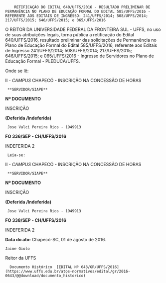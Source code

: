         RETIFICAÇÃO DO EDITAL 640/UFFS/2016 - RESULTADO PRELIMINAR DE PERMANÊNCIA NO PLANO DE EDUCAÇÃO FORMAL DO EDITAL 585/UFFS/2016 - REFERENTE AOS EDITAIS DE INGRESSO: 241/UFFS/2014; 508/UFFS/2014; 217/UFFS/2015; 646/UFFS/2015; e 065/UFFS/2016  

O REITOR DA UNIVERSIDADE FEDERAL DA FRONTEIRA SUL - UFFS, no uso de suas atribuições legais, torna pública a retificação do Edital 640/UFFS/2016, resultado preliminar das solicitações de Permanência no Plano de Educação Formal do Edital 585/UFFS/2016, referente aos Editais de Ingresso 241/UFFS/2014; 508/UFFS/2014; 217/UFFS/2015; 646/UFFS/2015; e 065/UFFS/2016 - Ingresso de Servidores no Plano de Educação Formal - PLEDUCA/UFFS.

 Onde se lê:

 II - *CAMPUS* CHAPECÓ - INSCRIÇÃO NA CONCESSÃO DE HORAS

     **SERVIDOR/SIAPE**

   **Nº DOCUMENTO**

   INSCRIÇÃO

 **(Deferida /Indeferida)**

     Jose Valci Pereira Rios - 1949913

   **FO 336/SEP - CH/UFFS/2016**

   INDEFERIDA 2

     Leia-se:

 II - *CAMPUS* CHAPECÓ - INSCRIÇÃO NA CONCESSÃO DE HORAS

     **SERVIDOR/SIAPE**

   **Nº DOCUMENTO**

   INSCRIÇÃO

 **(Deferida /Indeferida)**

     Jose Valci Pereira Rios - 1949913

   **FO 338/SEP - CH/UFFS/2016**

   INDEFERIDA 2

      

   **Data do ato:** Chapecó-SC, 01 de agosto de 2016.   
 

    Jaime Giolo   
 Reitor da UFFS 

      Documento Histórico  [EDITAL Nº 643/GR/UFFS/2016](https://www.uffs.edu.br/atos-normativos/edital/gr/2016-0643/@@download/documento_historico)     
      